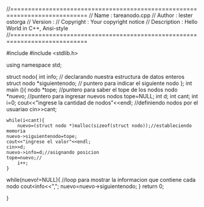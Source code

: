 //============================================================================
// Name        : tareanodo.cpp
// Author      : lester ostorga
// Version     :
// Copyright   : Your copyright notice
// Description : Hello World in C++, Ansi-style
//============================================================================

#include <iostream>
#include <stdlib.h>

using namespace std;

struct nodo{
	int info;      // declarando nuestra estructura de datos enteros
	struct nodo *siguientenodo;  // puntero para indicar el siguiente nodo
};
int main (){
	 nodo *tope;   //puntero para saber el tope de los nodos
	 nodo *nuevo;  //puntero para ingresar nuevos nodos
	tope=NULL;
	int d;
	int cant;
	int i=0;
	cout<<"ingrese la cantidad de nodos"<<endl; //definiendo nodos por el usuariao
	cin>>cant;

	while(i<cant){
		nuevo=(struct nodo *)malloc(sizeof(struct nodo));//estableciendo memoria
	nuevo->siguientenodo=tope;
	cout<<"ingrese el valor"<<endl;
	cin>>d;
	nuevo->info=d;//asignando posicion
	tope=nuevo;//
		i++;
	}
while(nuevo!=NULL){  //loop para mostrar la informacion que contiene cada nodo
	cout<<nuevo->info<<",";
	nuevo=nuevo->siguientenodo;
}
return 0;

}

